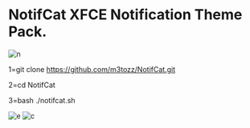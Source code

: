 # NotifCat XFCE Notification Theme Pack.


![n](https://user-images.githubusercontent.com/79897762/235468495-fda40073-cb0d-4f6c-95bc-b20921edfba0.png)

1=git clone https://github.com/m3tozz/NotifCat.git 

2=cd NotifCat 

3=bash ./notifcat.sh

![e](https://user-images.githubusercontent.com/79897762/235470245-91aa694a-f3f7-476c-8632-7609300bec75.png)
![c](https://user-images.githubusercontent.com/79897762/235470369-aeba8ec4-399e-415f-98e0-44e8a0eda365.png)

